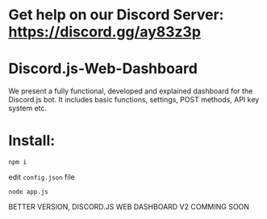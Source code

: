 # Get help on our Discord Server: https://discord.gg/ay83z3p

# Discord.js-Web-Dashboard
We present a fully functional, developed and explained dashboard for the Discord.js bot. It includes basic functions, settings, POST methods, API key system etc.

# Install:

`npm i`

edit `config.json` file

`node app.js`


BETTER VERSION, DISCORD.JS WEB DASHBOARD V2 COMMING SOON
